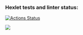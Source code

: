 ### Hexlet tests and linter status:
[![Actions Status](https://github.com/ArturChuprov/python-project-lvl1/workflows/hexlet-check/badge.svg)](https://github.com/ArturChuprov/python-project-lvl1/actions)

<a href="https://codeclimate.com/github/codeclimate/codeclimate/maintainability"><img src="https://api.codeclimate.com/v1/badges/a99a88d28ad37a79dbf6/maintainability" /></a>
